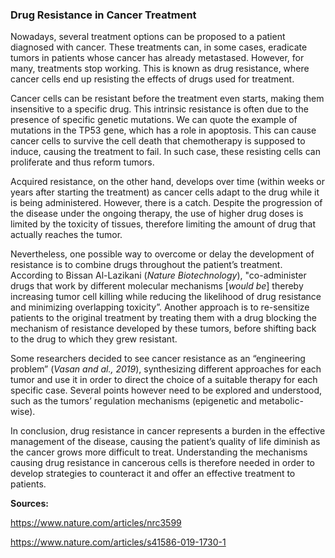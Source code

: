 ### Drug Resistance in Cancer Treatment

Nowadays, several treatment options can be proposed to a patient diagnosed with cancer. These treatments can, in some cases, eradicate tumors in patients whose cancer has already metastased. However, for many, treatments stop working. This is known as drug resistance, where cancer cells end up resisting the effects of drugs used for treatment.

Cancer cells can be resistant before the treatment even starts, making them insensitive to a specific drug. This intrinsic resistance is often due to the presence of specific genetic mutations. We can quote the example of mutations in the TP53 gene, which has a role in apoptosis. This can cause cancer cells to survive the cell death that chemotherapy is supposed to induce, causing the treatment to fail. In such case, these resisting cells can proliferate and thus reform tumors. 

Acquired resistance, on the other hand, develops over time (within weeks or years after starting the treatment) as cancer cells adapt to the drug while it is being administered. However, there is a catch. Despite the progression of the disease under the ongoing therapy, the use of higher drug doses is limited by the toxicity of tissues, therefore limiting the amount of drug that actually reaches the tumor. 

Nevertheless, one possible way to overcome or delay the development of resistance is to combine drugs throughout the patient’s treatment. According to Bissan Al-Lazikani (*Nature Biotechnology*), "co-administer drugs that work by different molecular mechanisms [*would be*] thereby increasing tumor cell killing while reducing the likelihood of drug resistance and minimizing overlapping toxicity”. Another approach is to re-sensitize patients to the original treatment by treating them with a drug blocking the mechanism of resistance developed by these tumors, before shifting back to the drug to which they grew resistant.  

Some researchers decided to see cancer resistance as an “engineering problem” (*Vasan and al., 2019*), synthesizing different approaches for each tumor and use it in order to direct the choice of a suitable therapy for each specific case. Several points however need to be explored and understood, such as the tumors’ regulation mechanisms (epigenetic and metabolic-wise). 

In conclusion, drug resistance in cancer represents a burden in the effective management of the disease, causing the patient’s quality of life diminish as the cancer grows more difficult to treat. Understanding the mechanisms causing drug resistance in cancerous cells is therefore needed in order to develop strategies to counteract it and offer an effective treatment to patients.

**Sources:**

https://www.nature.com/articles/nrc3599

https://www.nature.com/articles/s41586-019-1730-1

